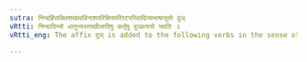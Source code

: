 ```yaml
---
sutra: निन्दहिंसक्लिशखादविनाशपरिक्षिपपरिरटपरिवादिव्याभाषासूयो वुञ्
vRtti: निन्दादिभ्यो धातुभ्यस्तच्छीलादिषु कर्तृषु वुञ्प्रत्ययो भवति ॥
vRtti_eng: The affix वुञ् is added to the following verbs in the sense of 'the agent having such a habit &c':-- निन्द्, हिन्स्, क्लिश्, खाद्, विनाश्, परिक्षिप्, परिरट्, परिवादि, व्यभाष् and असूय ।

---
```

